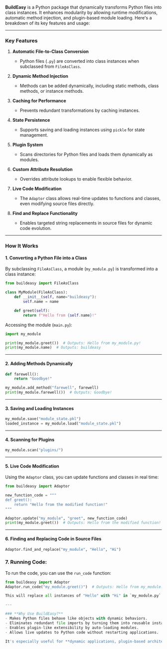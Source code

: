 **BuildEasy** is a Python package that dynamically transforms Python files into class instances. It enhances modularity by allowing runtime modifications, automatic method injection, and plugin-based module loading. Here's a breakdown of its key features and usage:

---

### **Key Features**
1. **Automatic File-to-Class Conversion**  
   - Python files (`.py`) are converted into class instances when subclassed from `FileAsClass`.
   
2. **Dynamic Method Injection**  
   - Methods can be added dynamically, including static methods, class methods, or instance methods.
   
3. **Caching for Performance**  
   - Prevents redundant transformations by caching instances.

4. **State Persistence**  
   - Supports saving and loading instances using `pickle` for state management.

5. **Plugin System**  
   - Scans directories for Python files and loads them dynamically as modules.

6. **Custom Attribute Resolution**  
   - Overrides attribute lookups to enable flexible behavior.

7. **Live Code Modification**  
   - The `Adaptor` class allows real-time updates to functions and classes, even modifying source files directly.
   
8. **Find and Replace Functionality**  
   - Enables targeted string replacements in source files for dynamic code evolution.

---

### **How It Works**
#### **1. Converting a Python File into a Class**
By subclassing `FileAsClass`, a module (`my_module.py`) is transformed into a class instance:

```python
from buildeasy import FileAsClass

class MyModule(FileAsClass):
    def __init__(self, name="buildeasy"):
        self.name = name

    def greet(self):
        return f"Hello from {self.name}!"
```

Accessing the module (`main.py`):
```python
import my_module

print(my_module.greet())  # Outputs: Hello from my_module.py!
print(my_module.name)  # Outputs: buildeasy
```

---

#### **2. Adding Methods Dynamically**
```python
def farewell():
    return "Goodbye!"

my_module.add_method("farewell", farewell)
print(my_module.farewell())  # Outputs: Goodbye!
```

---

#### **3. Saving and Loading Instances**
```python
my_module.save("module_state.pkl")
loaded_instance = my_module.load("module_state.pkl")
```

---

#### **4. Scanning for Plugins**
```python
my_module.scan("plugins/")
```

---

#### **5. Live Code Modification**
Using the `Adaptor` class, you can update functions and classes in real time:
```python
from buildeasy import Adaptor

new_function_code = """
def greet():
    return "Hello from the modified function!"
"""

Adaptor.update("my_module", "greet", new_function_code)
print(my_module.greet())  # Outputs: Hello from the modified function!
```

---

#### **6. Finding and Replacing Code in Source Files**
```python
Adaptor.find_and_replace("my_module", "Hello", "Hi")
```

### **7. Running Code:**
To run the code, you can use the `run_code` function:
```python
from buildeasy import Adaptor
Adaptor.run_code("my_module.greet()")  # Outputs: Hello from my_module.py!

This will replace all instances of "Hello" with "Hi" in `my_module.py`.

---

### **Why Use BuildEasy?**
- Makes Python files behave like objects with dynamic behaviors.
- Eliminates redundant file imports by turning them into reusable instances.
- Enables plugin-like extensibility by auto-loading modules.
- Allows live updates to Python code without restarting applications.

It's especially useful for **dynamic applications, plugin-based architectures, or frameworks** that require runtime modifications and flexible module management. 🚀